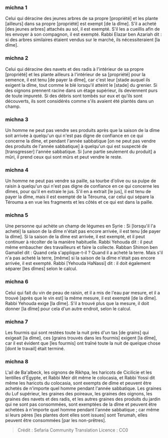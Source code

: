 
### michna 1
Celui qui déracine des jeunes arbres de sa propre [propriété] et les plante [ailleurs] dans sa propre [propriété] est exempt [de la dîme]. S'il a acheté [des jeunes arbres] attachés au sol, il est exempté. S'il les a cueillis afin de les envoyer à son compagnon, il est exempté. Rabbi Elazar ben Azariah dit : si des arbres similaires étaient vendus sur le marché, ils nécessiteraient [la dîme].

### michna 2
Celui qui déracine des navets et des radis à l'intérieur de sa propre [propriété] et les plante ailleurs à l'intérieur de sa [propriété] pour la semence, il est tenu [de payer la dîme], car c'est leur [stade auquel ils exigent la dîme, tout comme le blé lorsqu'il atteint le [stade] du grenier. Si des oignons prennent racine dans un étage supérieur, ils deviennent purs de toute impureté. Si des débris sont tombés sur eux et qu'ils sont découverts, ils sont considérés comme s'ils avaient été plantés dans un champ.

### michna 3
Un homme ne peut pas vendre ses produits après que la saison de la dîme soit arrivée à quelqu'un qui n'est pas digne de confiance en ce qui concerne la dîme, et pendant l'année sabbatique [on ne peut pas vendre des produits de l'année sabbatique] à quelqu'un qui est suspecté de [transgresser] l'année sabbatique. Si [une partie seulement du produit] a mûri, il prend ceux qui sont mûrs et peut vendre le reste.

### michna 4
Un homme ne peut pas vendre sa paille, sa tourbe d'olive ou sa pulpe de raisin à quelqu'un qui n'est pas digne de confiance en ce qui concerne les dîmes, pour qu'il en extraie le jus. S'il en a extrait [le jus], il est tenu de payer la dîme, mais il est exempté de la Térouma, car celui qui sépare la Térouma a en vue les fragments et les côtés et ce qui est dans la paille.

### michna 5
Une personne qui achète un champ de légumes en Syrie : Si [lorsqu'il l'a acheté] la saison de la dîme n'était pas encore arrivée, il est tenu [de payer la dîme]. Si la saison de la dîme est arrivée, il est exempté, et il peut continuer à récolter de la manière habituelle. Rabbi Yehouda dit : il peut même embaucher des travailleurs et faire la collecte. Rabban Shimon ben Gamaliel dit : Quand cela s'applique-t-il ? Quand il a acheté la terre. Mais s'il n'a pas acheté la terre, [même] si la saison de la dîme n'était pas encore arrivée, il est exempté. Rabbi [Yehouda HaNassi] dit : il doit également séparer [les dîmes] selon le calcul.

### michna 6
Celui qui fait du vin de peau de raisin, et il a mis de l'eau par mesure, et il a trouvé [après que le vin est] la même mesure, il est exempté [de la dîme]. Rabbi Yehouda exige [la dîme]. S'il a trouvé plus que la mesure, il doit donner [la dîme] pour cela d'un autre endroit, selon le calcul.

### michna 7
Les fourmis qui sont restées toute la nuit près d'un tas [de grains] qui exigeait [la dîme], ces [grains trouvés dans les fourmis] exigent [la dîme], car il est évident que [les fourmis] ont traîné toute la nuit de quelque chose [dont le travail] était terminé.

### michna 8
L'ail de Ba'albeck, les oignons de Rikhpa, les haricots de Cicilicie et les lentilles d'Égypte, et Rabbi Meir dit même le colocasia, et Rabbi Yossi dit même les haricots du colocasia, sont exempts de dîme et peuvent être achetés de n'importe quel homme pendant l'année sabbatique. Les graines du Luf supérieur, les graines des poireaux, les graines des oignons, les graines des navets et des radis, et les autres graines des produits du jardin qui ne sont pas consommées, sont exemptées de la dîme et peuvent être achetées à n'importe quel homme pendant l'année sabbatique ; car même si leurs pères [les plantes dont elles sont issues] sont Terumah, elles peuvent être consommées [par les non-prêtres].

>Crédit : Sefaria Community Translation
>Licence : CC0